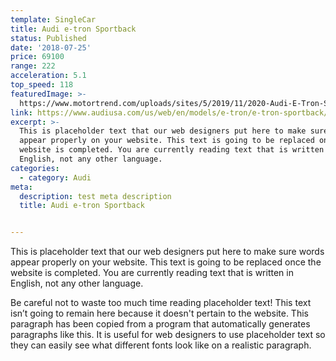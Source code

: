 ```yaml
---
template: SingleCar
title: Audi e-tron Sportback
status: Published
date: '2018-07-25'
price: 69100
range: 222
acceleration: 5.1
top_speed: 118
featuredImage: >-
  https://www.motortrend.com/uploads/sites/5/2019/11/2020-Audi-E-Tron-Sportback-11.jpg
link: https://www.audiusa.com/us/web/en/models/e-tron/e-tron-sportback/2021/overview.html
excerpt: >-
  This is placeholder text that our web designers put here to make sure words
  appear properly on your website. This text is going to be replaced once the
  website is completed. You are currently reading text that is written in
  English, not any other language.
categories:
  - category: Audi
meta:
  description: test meta description
  title: Audi e-tron Sportback


---
```


This is placeholder text that our web designers put here to make sure words appear properly on your website. This text is going to be replaced once the website is completed. You are currently reading text that is written in English, not any other language.

Be careful not to waste too much time reading placeholder text! This text isn’t going to remain here because it doesn't pertain to the website. This paragraph has been copied from a program that automatically generates paragraphs like this. It is useful for web designers to use placeholder text so they can easily see what different fonts look like on a realistic paragraph.
